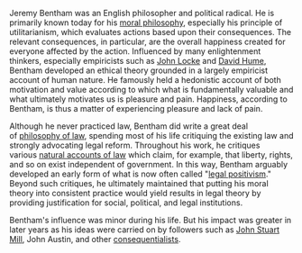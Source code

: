 Jeremy Bentham was an English philosopher and political radical. He is primarily known today for his [moral philosophy](http://www.iep.utm.edu/ethics), especially his principle of utilitarianism, which evaluates actions based upon their consequences. The relevant consequences, in particular, are the overall happiness created for everyone affected by the action. Influenced by many enlightenment thinkers, especially empiricists such as [John Locke](http://www.iep.utm.edu/locke) and [David Hume](http://www.iep.utm.edu/humelife), Bentham developed an ethical theory grounded in a largely empiricist account of human nature. He famously held a hedonistic account of both motivation and value according to which what is fundamentally valuable and what ultimately motivates us is pleasure and pain. Happiness, according to Bentham, is thus a matter of experiencing pleasure and lack of pain.

Although he never practiced law, Bentham did write a great deal of [philosophy of law](http://www.iep.utm.edu/law-phil), spending most of his life critiquing the existing law and strongly advocating legal reform. Throughout his work, he critiques various [natural accounts of law](http://www.iep.utm.edu/natlaw) which claim, for example, that liberty, rights, and so on exist independent of government. In this way, Bentham arguably developed an early form of what is now often called "[legal positivism](http://www.iep.utm.edu/legalpos)." Beyond such critiques, he ultimately maintained that putting his moral theory into consistent practice would yield results in legal theory by providing justification for social, political, and legal institutions.

Bentham's influence was minor during his life. But his impact was greater in later years as his ideas were carried on by followers such as [John Stuart Mill](http://www.iep.utm.edu/milljs), John Austin, and other [consequentialists](http://www.iep.utm.edu/conseque).
